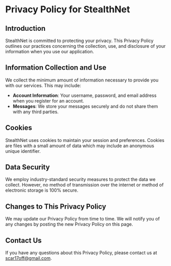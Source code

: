 # Privacy Policy for StealthNet

## Introduction
StealthNet is committed to protecting your privacy. This Privacy Policy outlines our practices concerning the collection, use, and disclosure of your information when you use our application.

## Information Collection and Use
We collect the minimum amount of information necessary to provide you with our services. This may include:

- **Account Information**: Your username, password, and email address when you register for an account.
- **Messages**: We store your messages securely and do not share them with any third parties.

## Cookies
StealthNet uses cookies to maintain your session and preferences. Cookies are files with a small amount of data which may include an anonymous unique identifier.

## Data Security
We employ industry-standard security measures to protect the data we collect. However, no method of transmission over the internet or method of electronic storage is 100% secure.

## Changes to This Privacy Policy
We may update our Privacy Policy from time to time. We will notify you of any changes by posting the new Privacy Policy on this page.

## Contact Us
If you have any questions about this Privacy Policy, please contact us at scar17off@gmail.com.